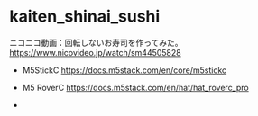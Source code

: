 # kaiten_shinai_sushi

ニコニコ動画：回転しないお寿司を作ってみた。
https://www.nicovideo.jp/watch/sm44505828

- M5StickC
  https://docs.m5stack.com/en/core/m5stickc
  
- M5 RoverC
  https://docs.m5stack.com/en/hat/hat_roverc_pro

- 
